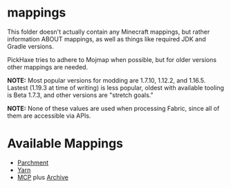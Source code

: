 # mappings

This folder doesn't actually contain any Minecraft mappings, but rather information ABOUT mappings, as well as things like required JDK and Gradle versions.

PickHaxe tries to adhere to Mojmap when possible, but for older versions other mappings are needed.

**NOTE:** Most popular versions for modding are 1.7.10, 1.12.2, and 1.16.5. Lastest (1.19.3 at time of writing) is less popular, oldest with available tooling is Beta 1.7.3, and other versions are "stretch goals."

**NOTE:** None of these values are used when processing Fabric, since all of them are accessible via APIs.

# Available Mappings
- [Parchment](https://parchmentmc.org/docs/getting-started)
- [Yarn](https://github.com/FabricMC/yarn)
- [MCP](https://files.minecraftforge.net/de/oceanlabs/mcp/mcp_config/) plus [Archive](https://github.com/Aizistral-Studios/MCP-Archive)
